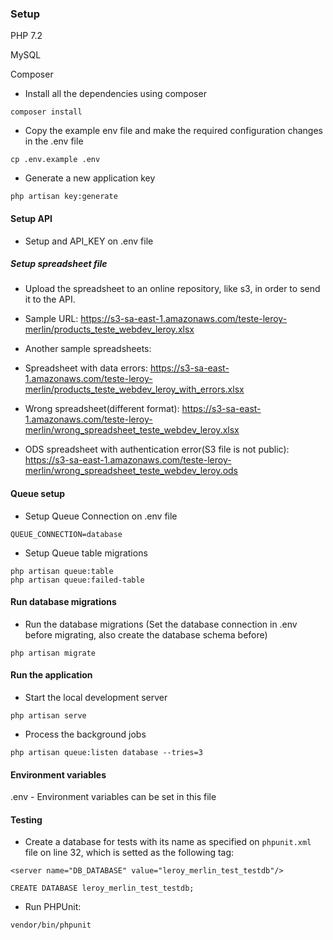 ### Setup

PHP 7.2

MySQL

Composer


- Install all the dependencies using composer
```
composer install
```

- Copy the example env file and make the required configuration changes in the .env file

```
cp .env.example .env
```

- Generate a new application key
```
php artisan key:generate
```

#### Setup API

- Setup and API_KEY on .env file

##### Setup spreadsheet file
- Upload the spreadsheet to an online repository, like s3, in order to send it to the API.
- Sample URL: https://s3-sa-east-1.amazonaws.com/teste-leroy-merlin/products_teste_webdev_leroy.xlsx

- Another sample spreadsheets:
- Spreadsheet with data errors: https://s3-sa-east-1.amazonaws.com/teste-leroy-merlin/products_teste_webdev_leroy_with_errors.xlsx

- Wrong spreadsheet(different format): https://s3-sa-east-1.amazonaws.com/teste-leroy-merlin/wrong_spreadsheet_teste_webdev_leroy.xlsx

- ODS spreadsheet with authentication error(S3 file is not public): https://s3-sa-east-1.amazonaws.com/teste-leroy-merlin/wrong_spreadsheet_teste_webdev_leroy.ods

#### Queue setup
- Setup Queue Connection on .env file
```
QUEUE_CONNECTION=database
```

- Setup Queue table migrations
```
php artisan queue:table
php artisan queue:failed-table
```

#### Run database migrations
- Run the database migrations (Set the database connection in .env before migrating, also create the database schema before)
```
php artisan migrate
```

#### Run the application

- Start the local development server
```
php artisan serve
```

- Process the background jobs
```
php artisan queue:listen database --tries=3
```

#### Environment variables

.env - Environment variables can be set in this file

#### Testing

- Create a database for tests with its name as specified on `phpunit.xml` file on line 32, which is setted as the following tag:
```
<server name="DB_DATABASE" value="leroy_merlin_test_testdb"/>
```

```
CREATE DATABASE leroy_merlin_test_testdb;
```

- Run PHPUnit:
```
vendor/bin/phpunit
```
